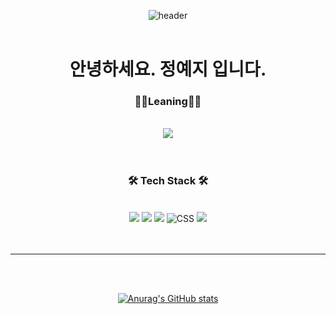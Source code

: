 <div align="center">

![header](https://capsule-render.vercel.app/api?type=waving&color=timeAuto&height=300&section=header&text=Welcome%20&fontSize=90)
</br>
</br>

# 안녕하세요. 정예지 입니다.

### 👩‍💻Leaning👩‍💻

</br>
  <img src="https://img.shields.io/badge/node.js-339933?style=for-the-badge&logo=Node.js&logoColor=white">
  <br>

</br>
</br>

### 🛠 Tech Stack 🛠

</br>
<div align="center">
    <img src="https://img.shields.io/badge/React-61DAFB?style=for-the-badge&logo=React&logoColor=black">
    <img src="https://img.shields.io/badge/JavaScript-F7DF1E?style=for-the-badge&logo=JavaScript&logoColor=black">
    <img src="https://img.shields.io/badge/HTML-E34F26?style=for-the-badge&logo=HTML5&logoColor=black">
    <img alt="CSS" src ="https://img.shields.io/badge/CSS-1572B6.svg?&style=for-the-badge&logo=css3&logoColor=white"/>
    <img src="https://img.shields.io/badge/Sass-CC6699?style=for-the-badge&logo=Sass&logoColor=black">
</div>
</br>
</br>

---

</br>
</br>

[![Anurag's GitHub stats](https://github-readme-stats.vercel.app/api?username=sabit1997)](https://github.com/anuraghazra/github-readme-stats)

</div>
